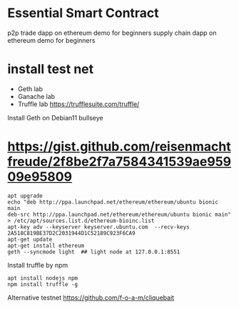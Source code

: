 # Essential Smart Contract

p2p trade dapp on ethereum demo for beginners
supply chain dapp on ethereum demo for beginners




# install test net

 - Geth lab
 - Ganache lab
 - Truffle lab https://trufflesuite.com/truffle/


Install Geth on Debian11 bullseye
# https://gist.github.com/reisenmachtfreude/2f8be2f7a7584341539ae95909e95809

```
apt upgrade
echo "deb http://ppa.launchpad.net/ethereum/ethereum/ubuntu bionic main 
deb-src http://ppa.launchpad.net/ethereum/ethereum/ubuntu bionic main" > /etc/apt/sources.list.d/ethereum-bioinc.list
apt-key adv --keyserver keyserver.ubuntu.com  --recv-keys 2A518C819BE37D2C2031944D1C52189C923F6CA9
apt-get update
apt-get install ethereum
geth --syncmode light  ## light node at 127.0.0.1:8551
```


Install truffle by npm
```
apt install nodejs npm
npm install truffle -g
```






Alternative testnet
https://github.com/f-o-a-m/cliquebait
